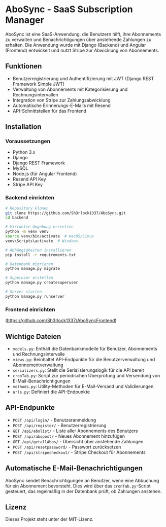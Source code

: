 # AboSync - SaaS Subscription Manager

AboSync ist eine SaaS-Anwendung, die Benutzern hilft, ihre Abonnements zu verwalten und Benachrichtigungen über anstehende Zahlungen zu erhalten. Die Anwendung wurde mit Django (Backend) und Angular (Frontend) entwickelt und nutzt Stripe zur Abwicklung von Abonnements.

## Funktionen
- Benutzerregistrierung und Authentifizierung mit JWT (Django REST Framework Simple JWT)
- Verwaltung von Abonnements mit Kategorisierung und Rechnungsintervallen
- Integration von Stripe zur Zahlungsabwicklung
- Automatische Erinnerungs-E-Mails mit Resend
- API-Schnittstellen für das Frontend

## Installation

### Voraussetzungen
- Python 3.x
- Django
- Django REST Framework
- MySQL
- Node.js (für Angular Frontend)
- Resend API Key
- Stripe API Key

### Backend einrichten
```sh
# Repository klonen
git clone https://github.com/Sh3rlock1337/AboSync.git
cd backend

# Virtuelle Umgebung erstellen
python -m venv venv
source venv/bin/activate  # macOS/Linux
venv\Scripts\activate  # Windows

# Abhängigkeiten installieren
pip install -r requirements.txt

# Datenbank migrieren
python manage.py migrate

# Superuser erstellen
python manage.py createsuperuser

# Server starten
python manage.py runserver
```

### Frontend einrichten
(https://github.com/Sh3rlock1337/AboSyncFrontend)

## Wichtige Dateien
- `models.py`: Enthält die Datenbankmodelle für Benutzer, Abonnements und Rechnungsintervalle
- `views.py`: Beinhaltet API-Endpunkte für die Benutzerverwaltung und Abonnementverwaltung
- `serializers.py`: Stellt die Serialisierungslogik für die API bereit
- `cronTab.py`: Script zur periodischen Überprüfung und Versendung von E-Mail-Benachrichtigungen
- `methods.py`: Utility-Methoden für E-Mail-Versand und Validierungen
- `urls.py`: Definiert die API-Endpunkte

## API-Endpunkte
- `POST /api/login/` - Benutzeranmeldung
- `POST /api/register/` - Benutzerregistrierung
- `GET /api/abolist/` - Liste aller Abonnements des Benutzers
- `POST /api/abopost/` - Neues Abonnement hinzufügen
- `GET /api/getallAbos/` - Übersicht über anstehende Zahlungen
- `POST /api/resetpassword/` - Passwort zurücksetzen
- `POST /api/stripecheckout/` - Stripe Checkout für Abonnements

## Automatische E-Mail-Benachrichtigungen
AboSync sendet Benachrichtigungen an Benutzer, wenn eine Abbuchung für ein Abonnement bevorsteht. Dies wird über das `cronTab.py`-Script gesteuert, das regelmäßig in der Datenbank prüft, ob Zahlungen anstehen.

## Lizenz
Dieses Projekt steht unter der MIT-Lizenz.


